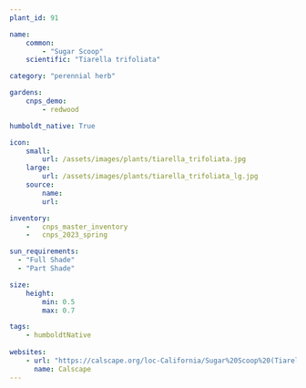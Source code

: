 ```yaml
---
plant_id: 91

name: 
    common: 
        - "Sugar Scoop" 
    scientific: "Tiarella trifoliata"    

category: "perennial herb"

gardens: 
    cnps_demo:
        - redwood

humboldt_native: True

icon: 
    small: 
        url: /assets/images/plants/tiarella_trifoliata.jpg 
    large: 
        url: /assets/images/plants/tiarella_trifoliata_lg.jpg 
    source: 
        name: 
        url: 

inventory: 
    -   cnps_master_inventory
    -   cnps_2023_spring

sun_requirements:
  - "Full Shade"
  - "Part Shade"

size:
    height: 
        min: 0.5
        max: 0.7

tags:
    - humboldtNative
 
websites: 
    - url: "https://calscape.org/loc-California/Sugar%20Scoop%20(Tiarella%20trifoliata)"
      name: Calscape
---
```

